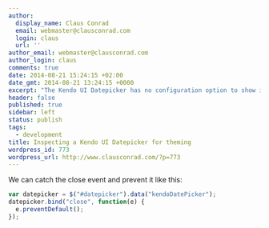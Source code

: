 ```yaml
---
author:
  display_name: Claus Conrad
  email: webmaster@clausconrad.com
  login: claus
  url: ''
author_email: webmaster@clausconrad.com
author_login: claus
comments: true
date: 2014-08-21 15:24:15 +02:00
date_gmt: 2014-08-21 13:24:15 +0000
excerpt: "The Kendo UI Datepicker has no configuration option to show it all the time. How to inspect and theme it?"
header: false
published: true
sidebar: left
status: publish
tags:
  - development
title: Inspecting a Kendo UI Datepicker for theming
wordpress_id: 773
wordpress_url: http://www.clausconrad.com/?p=773
---
```

We can catch the close event and prevent it like this:

```javascript
var datepicker = $("#datepicker").data("kendoDatePicker");
datepicker.bind("close", function(e) {
  e.preventDefault();
});
```

